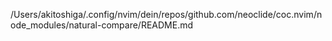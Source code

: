 /Users/akitoshiga/.config/nvim/dein/repos/github.com/neoclide/coc.nvim/node_modules/natural-compare/README.md